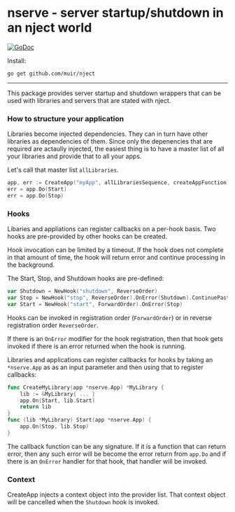 # nserve - server startup/shutdown in an nject world

[![GoDoc](https://godoc.org/github.com/muir/nject/nserver?status.png)](http://godoc.org/github.com/muir/nject/nserve)

Install:

	go get github.com/muir/nject

---

This package provides server startup and shutdown wrappers that can be used
with libraries and servers that are stated with nject.

### How to structure your application

Libraries become injected dependencies.  They can in turn have other libraries
as dependencies of them.  Since only the depenencies that are required are 
actaully injected, the easiest thing is to have a master list of all your libraries
and provide that to all your apps.

Let's call that master list `allLibraries`.

```go
app, err := CreateApp("myApp", allLibrariesSequence, createAppFunction)
err = app.Do(Start)
err = app.Do(Stop)
```

### Hooks

Libaries and appliations can register callbacks on a per-hook basis.  Two hooks
are pre-provided by other hooks can be created.

Hook invocation can be limited by a timeout.  If the hook does not complete in
that amount of time, the hook will return error and continue processing in the
background.

The Start, Stop, and Shutdown hooks are pre-defined:

```go
var Shutdown = NewHook("shutdown", ReverseOrder)
var Stop = NewHook("stop", ReverseOrder).OnError(Shutdown).ContinuePastError(true)
var Start = NewHook("start", ForwardOrder).OnError(Stop)
```

Hooks can be invoked in registration order (`ForwardOrder`) or in 
reverse registration order `ReverseOrder`.  

If there is an `OnError` modifier for the hook registration, then that
hook gets invoked if there is an error returned when the hook is running.

Libraries and applications can register callbacks for hooks by taking an
`*nserve.App` as as an input parameter and then using that to register callbacks:

```go
func CreateMyLibrary(app *nserve.App) *MyLibrary {
	lib := &MyLibrary{ ... }
	app.On(Start, lib.Start)
	return lib
}
func (lib *MyLibrary) Start(app *nserve.App) {
	app.On(Stop, lib.Stop)
}
```

The callback function can be any signature.  If it is a function that can return
error, then any such error will be become the error return from `app.Do` and if
there is an `OnError` handler for that hook, that handler will be invoked.

### Context

CreateApp injects a context object into the provider list.  That context object
will be cancelled when the `Shutdown` hook is invoked.

